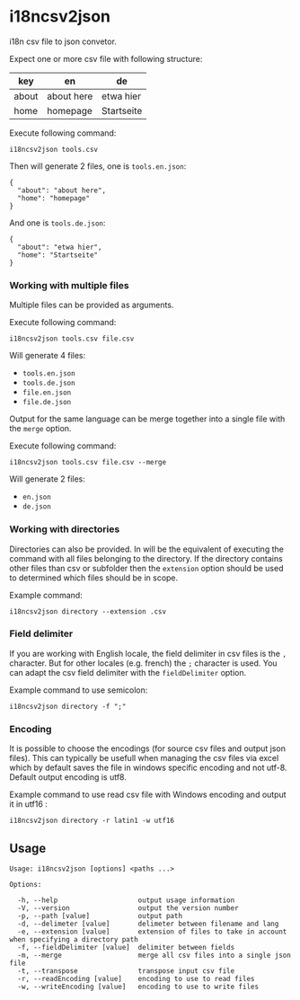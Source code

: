 i18ncsv2json
============

i18n csv file to json convetor.

Expect one or more csv file with following structure:

key   | en         | de 
------|------------|------------
about | about here | etwa hier
home  | homepage   | Startseite 

Execute following command:

    i18ncsv2json tools.csv

Then will generate 2 files, one is `tools.en.json`:

    {
      "about": "about here",
      "home": "homepage"
    }

And one is `tools.de.json`:

    {
      "about": "etwa hier",
      "home": "Startseite"
    }

### Working with multiple files

Multiple files can be provided as arguments.

Execute following command:

    i18ncsv2json tools.csv file.csv

Will generate 4 files:
- `tools.en.json`
- `tools.de.json`
- `file.en.json`
- `file.de.json`

Output for the same language can be merge together into a single file with the `merge` option.

Execute following command:

    i18ncsv2json tools.csv file.csv --merge

Will generate 2 files:
- `en.json`
- `de.json`

### Working with directories

Directories can also be provided. In will be the equivalent of executing the command with all files belonging to the directory.
If the directory contains other files than csv or subfolder then the `extension` option should be used to determined which files should be in scope.

Example command:

    i18ncsv2json directory --extension .csv

### Field delimiter

If you are working with English locale, the field delimiter in csv files is the `,` character. But for other locales (e.g. french) the `;` character is used. You can adapt the csv field delimiter with the `fieldDelimiter` option.

Example command to use semicolon:

    i18ncsv2json directory -f ";"

### Encoding

It is possible to choose the encodings (for source csv files and output json files). This can typically be usefull when managing the csv files via excel which by default saves the file in windows specific encoding and not utf-8. Default output encoding is utf8.

Example command to use read csv file with Windows encoding and output it in utf16 :

    i18ncsv2json directory -r latin1 -w utf16

Usage
-----

    Usage: i18ncsv2json [options] <paths ...>

    Options:

      -h, --help                    output usage information
      -V, --version                 output the version number
      -p, --path [value]            output path
      -d, --delimeter [value]       delimeter between filename and lang
      -e, --extension [value]       extension of files to take in account when specifying a directory path
      -f, --fieldDelimiter [value]  delimiter between fields
      -m, --merge                   merge all csv files into a single json file
      -t, --transpose               transpose input csv file
      -r, --readEncoding [value]    encoding to use to read files
      -w, --writeEncoding [value]   encoding to use to write files
